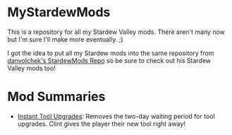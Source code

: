 # MyStardewMods

This is a repository for all my Stardew Valley mods. There aren't many now but I'm sure I'll make more eventually. ;)

I got the idea to put all my Stardew mods into the same repository from [danvolchek's StardewMods Repo](https://github.com/danvolchek/StardewMods) so be sure to check out his Stardew Valley mods too!

# Mod Summaries
- [Instant Tool Upgrades](https://github.com/Binarynova/MyStardewMods/tree/main/InstantToolUpgrades): Removes the two-day waiting period for tool upgrades. Clint gives the player their new tool right away!
